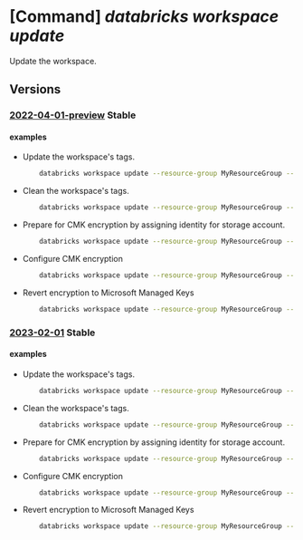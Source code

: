 # [Command] _databricks workspace update_

Update the workspace.

## Versions

### [2022-04-01-preview](/Resources/mgmt-plane/L3N1YnNjcmlwdGlvbnMve30vcmVzb3VyY2Vncm91cHMve30vcHJvdmlkZXJzL21pY3Jvc29mdC5kYXRhYnJpY2tzL3dvcmtzcGFjZXMve30=/2022-04-01-preview.xml) **Stable**

<!-- mgmt-plane /subscriptions/{}/resourcegroups/{}/providers/microsoft.databricks/workspaces/{} 2022-04-01-preview -->

#### examples

- Update the workspace's tags.
    ```bash
        databricks workspace update --resource-group MyResourceGroup --name MyWorkspace --tags key1=value1 key2=value2
    ```

- Clean the workspace's tags.
    ```bash
        databricks workspace update --resource-group MyResourceGroup --name MyWorkspace --tags ""
    ```

- Prepare for CMK encryption by assigning identity for storage account.
    ```bash
        databricks workspace update --resource-group MyResourceGroup --name MyWorkspace --prepare-encryption
    ```

- Configure CMK encryption
    ```bash
        databricks workspace update --resource-group MyResourceGroup --name MyWorkspace --key-source Microsoft.KeyVault --key-name MyKey --key-vault https://myKeyVault.vault.azure.net/ --key-version 00000000000000000000000000000000
    ```

- Revert encryption to Microsoft Managed Keys
    ```bash
        databricks workspace update --resource-group MyResourceGroup --name MyWorkspace --key-source Default
    ```

### [2023-02-01](/Resources/mgmt-plane/L3N1YnNjcmlwdGlvbnMve30vcmVzb3VyY2Vncm91cHMve30vcHJvdmlkZXJzL21pY3Jvc29mdC5kYXRhYnJpY2tzL3dvcmtzcGFjZXMve30=/2023-02-01.xml) **Stable**

<!-- mgmt-plane /subscriptions/{}/resourcegroups/{}/providers/microsoft.databricks/workspaces/{} 2023-02-01 -->

#### examples

- Update the workspace's tags.
    ```bash
        databricks workspace update --resource-group MyResourceGroup --name MyWorkspace --tags key1=value1 key2=value2
    ```

- Clean the workspace's tags.
    ```bash
        databricks workspace update --resource-group MyResourceGroup --name MyWorkspace --tags ""
    ```

- Prepare for CMK encryption by assigning identity for storage account.
    ```bash
        databricks workspace update --resource-group MyResourceGroup --name MyWorkspace --prepare-encryption
    ```

- Configure CMK encryption
    ```bash
        databricks workspace update --resource-group MyResourceGroup --name MyWorkspace --key-source Microsoft.KeyVault --key-name MyKey --key-vault https://myKeyVault.vault.azure.net/ --key-version 00000000000000000000000000000000
    ```

- Revert encryption to Microsoft Managed Keys
    ```bash
        databricks workspace update --resource-group MyResourceGroup --name MyWorkspace --key-source Default
    ```
